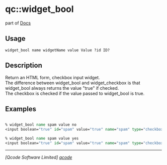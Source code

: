 qc::widget_bool
===============

part of [Docs](.)

Usage
-----
`
	widget_bool name widgetName value Value ?id ID? 
    `

Description
-----------
Return an HTML form, checkbox input widget.<br>
    The difference between widget_bool and widget_checkbox is that widget_bool always returns the value "true" if checked.<br>
    The checkbox is checked if the value passed to widget_bool is true.

Examples
--------
```tcl

% widget_bool name spam value no
<input boolean="true" id="spam" value="true" name="spam" type="checkbox">

% widget_bool name spam value yes
<input boolean="true" id="spam" value="true" name="spam" type="checkbox" checked>

```

----------------------------------
*[Qcode Software Limited] [qcode]*

[qcode]: http://www.qcode.co.uk "Qcode Software"